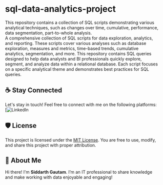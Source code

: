 # sql-data-analytics-project
This repository contains a collection of SQL scripts demonstrating various analytical techniques, such as changes over time, cumulative, performance, data segmentation, part-to-whole analysis.  
A comprehensive collection of SQL scripts for data exploration, analytics, and reporting. These scripts cover various analyses such as database exploration, measures and metrics, time-based trends, cumulative analytics, segmentation, and more.
This repository contains SQL queries designed to help data analysts and BI professionals quickly explore, segment, and analyze data within a relational database. Each script focuses on a specific analytical theme and demonstrates best practices for SQL queries.

## ☕ Stay Connected

Let's stay in touch! Feel free to connect with me on the following platforms:
[![LinkedIn](www.linkedin.com/in/siddarth-gautam11)


## 🛡️ License

This project is licensed under the [MIT License](LICENSE). You are free to use, modify, and share this project with proper attribution.

## 🌟 About Me

Hi there! I'm **Siddarth Gautam**. I’m an IT professional to share knowledge and make working with data enjoyable and engaging!
